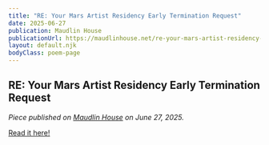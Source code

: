 ```yaml
---
title: "RE: Your Mars Artist Residency Early Termination Request"
date: 2025-06-27
publication: Maudlin House
publicationUrl: https://maudlinhouse.net/re-your-mars-artist-residency-early-termination-request/
layout: default.njk
bodyClass: poem-page
---
```


<div class="essay-content">

## **RE: Your Mars Artist Residency Early Termination Request** 
  
*Piece published on [Maudlin House](https://maudlinhouse.com) on June 27, 2025.*

[Read it here!](https://maudlinhouse.net/re-your-mars-artist-residency-early-termination-request/)

</div>

